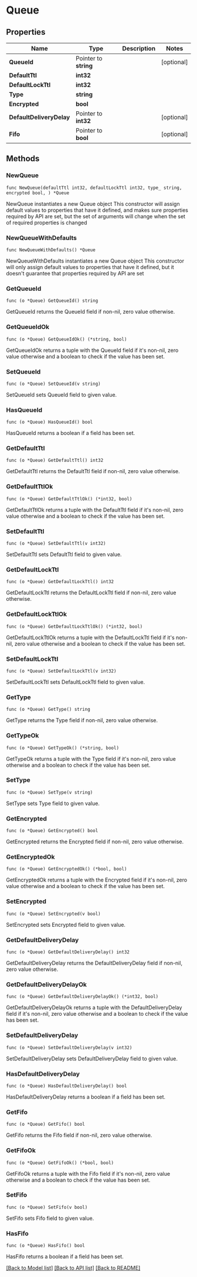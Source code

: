 # Queue

## Properties

Name | Type | Description | Notes
------------ | ------------- | ------------- | -------------
**QueueId** | Pointer to **string** |  | [optional] 
**DefaultTtl** | **int32** |  | 
**DefaultLockTtl** | **int32** |  | 
**Type** | **string** |  | 
**Encrypted** | **bool** |  | 
**DefaultDeliveryDelay** | Pointer to **int32** |  | [optional] 
**Fifo** | Pointer to **bool** |  | [optional] 

## Methods

### NewQueue

`func NewQueue(defaultTtl int32, defaultLockTtl int32, type_ string, encrypted bool, ) *Queue`

NewQueue instantiates a new Queue object
This constructor will assign default values to properties that have it defined,
and makes sure properties required by API are set, but the set of arguments
will change when the set of required properties is changed

### NewQueueWithDefaults

`func NewQueueWithDefaults() *Queue`

NewQueueWithDefaults instantiates a new Queue object
This constructor will only assign default values to properties that have it defined,
but it doesn't guarantee that properties required by API are set

### GetQueueId

`func (o *Queue) GetQueueId() string`

GetQueueId returns the QueueId field if non-nil, zero value otherwise.

### GetQueueIdOk

`func (o *Queue) GetQueueIdOk() (*string, bool)`

GetQueueIdOk returns a tuple with the QueueId field if it's non-nil, zero value otherwise
and a boolean to check if the value has been set.

### SetQueueId

`func (o *Queue) SetQueueId(v string)`

SetQueueId sets QueueId field to given value.

### HasQueueId

`func (o *Queue) HasQueueId() bool`

HasQueueId returns a boolean if a field has been set.

### GetDefaultTtl

`func (o *Queue) GetDefaultTtl() int32`

GetDefaultTtl returns the DefaultTtl field if non-nil, zero value otherwise.

### GetDefaultTtlOk

`func (o *Queue) GetDefaultTtlOk() (*int32, bool)`

GetDefaultTtlOk returns a tuple with the DefaultTtl field if it's non-nil, zero value otherwise
and a boolean to check if the value has been set.

### SetDefaultTtl

`func (o *Queue) SetDefaultTtl(v int32)`

SetDefaultTtl sets DefaultTtl field to given value.


### GetDefaultLockTtl

`func (o *Queue) GetDefaultLockTtl() int32`

GetDefaultLockTtl returns the DefaultLockTtl field if non-nil, zero value otherwise.

### GetDefaultLockTtlOk

`func (o *Queue) GetDefaultLockTtlOk() (*int32, bool)`

GetDefaultLockTtlOk returns a tuple with the DefaultLockTtl field if it's non-nil, zero value otherwise
and a boolean to check if the value has been set.

### SetDefaultLockTtl

`func (o *Queue) SetDefaultLockTtl(v int32)`

SetDefaultLockTtl sets DefaultLockTtl field to given value.


### GetType

`func (o *Queue) GetType() string`

GetType returns the Type field if non-nil, zero value otherwise.

### GetTypeOk

`func (o *Queue) GetTypeOk() (*string, bool)`

GetTypeOk returns a tuple with the Type field if it's non-nil, zero value otherwise
and a boolean to check if the value has been set.

### SetType

`func (o *Queue) SetType(v string)`

SetType sets Type field to given value.


### GetEncrypted

`func (o *Queue) GetEncrypted() bool`

GetEncrypted returns the Encrypted field if non-nil, zero value otherwise.

### GetEncryptedOk

`func (o *Queue) GetEncryptedOk() (*bool, bool)`

GetEncryptedOk returns a tuple with the Encrypted field if it's non-nil, zero value otherwise
and a boolean to check if the value has been set.

### SetEncrypted

`func (o *Queue) SetEncrypted(v bool)`

SetEncrypted sets Encrypted field to given value.


### GetDefaultDeliveryDelay

`func (o *Queue) GetDefaultDeliveryDelay() int32`

GetDefaultDeliveryDelay returns the DefaultDeliveryDelay field if non-nil, zero value otherwise.

### GetDefaultDeliveryDelayOk

`func (o *Queue) GetDefaultDeliveryDelayOk() (*int32, bool)`

GetDefaultDeliveryDelayOk returns a tuple with the DefaultDeliveryDelay field if it's non-nil, zero value otherwise
and a boolean to check if the value has been set.

### SetDefaultDeliveryDelay

`func (o *Queue) SetDefaultDeliveryDelay(v int32)`

SetDefaultDeliveryDelay sets DefaultDeliveryDelay field to given value.

### HasDefaultDeliveryDelay

`func (o *Queue) HasDefaultDeliveryDelay() bool`

HasDefaultDeliveryDelay returns a boolean if a field has been set.

### GetFifo

`func (o *Queue) GetFifo() bool`

GetFifo returns the Fifo field if non-nil, zero value otherwise.

### GetFifoOk

`func (o *Queue) GetFifoOk() (*bool, bool)`

GetFifoOk returns a tuple with the Fifo field if it's non-nil, zero value otherwise
and a boolean to check if the value has been set.

### SetFifo

`func (o *Queue) SetFifo(v bool)`

SetFifo sets Fifo field to given value.

### HasFifo

`func (o *Queue) HasFifo() bool`

HasFifo returns a boolean if a field has been set.


[[Back to Model list]](../README.md#documentation-for-models) [[Back to API list]](../README.md#documentation-for-api-endpoints) [[Back to README]](../README.md)


